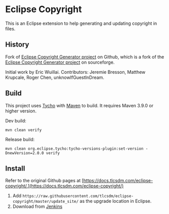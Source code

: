 # Eclipse Copyright

This is an Eclipse extension to help generating and updating copyright in files.

## History

Fork of [Eclipse Copyright Generator project](https://github.com/jmini/Eclipse-Copyright-Generator) on Github, which is a fork of the [Eclipse Copyright Generator project](http://sourceforge.net/projects/eclipsecopyrigh/) on sourceforge.

Initial work by Eric Wuillai. Contributors: Jeremie Bresson, Matthew Krupcale, Roger Chen, unknowIfGuestInDream.

## Build

This project uses [Tycho](https://github.com/eclipse-tycho/tycho) with [Maven](https://maven.apache.org/) to build. It requires Maven 3.9.0 or higher version.

Dev build:

```
mvn clean verify
```

Release build:

```
mvn clean org.eclipse.tycho:tycho-versions-plugin:set-version -DnewVersion=2.0.0 verify
```

## Install

Refer to the original Github pages at [https://docs.tlcsdm.com/eclipse-copyright/.](https://docs.tlcsdm.com/eclipse-copyright/)

1. Add `https://raw.githubusercontent.com/tlcsdm/eclipse-copyright/master/update_site/` as the upgrade location in Eclipse.
2. Download from [Jenkins](https://jenkins.tlcsdm.com/job/eclipse-plugin/job/eclipse-copyright)

